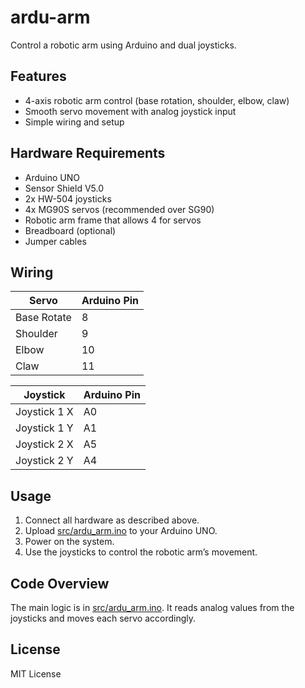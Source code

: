 # ardu-arm

Control a robotic arm using Arduino and dual joysticks.

## Features

- 4-axis robotic arm control (base rotation, shoulder, elbow, claw)
- Smooth servo movement with analog joystick input
- Simple wiring and setup

## Hardware Requirements

- Arduino UNO
- Sensor Shield V5.0
- 2x HW-504 joysticks
- 4x MG90S servos (recommended over SG90)
- Robotic arm frame that allows 4 for servos
- Breadboard (optional)
- Jumper cables

## Wiring

| Servo         | Arduino Pin |
|---------------|-------------|
| Base Rotate   | 8           |
| Shoulder      | 9           |
| Elbow         | 10          |
| Claw          | 11          |

| Joystick      | Arduino Pin |
|---------------|-------------|
| Joystick 1 X  | A0          |
| Joystick 1 Y  | A1          |
| Joystick 2 X  | A5          |
| Joystick 2 Y  | A4          |

## Usage

1. Connect all hardware as described above.
2. Upload [src/ardu_arm.ino](src/ardu_arm.ino) to your Arduino UNO.
3. Power on the system.
4. Use the joysticks to control the robotic arm’s movement.

## Code Overview

The main logic is in [src/ardu_arm.ino](src/ardu_arm.ino). It reads analog values from the joysticks and moves each servo accordingly.

## License

MIT License